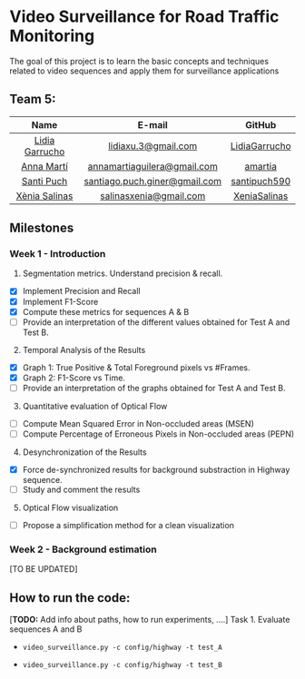 # Video Surveillance for Road Traffic Monitoring

The goal of this project is to learn the basic concepts and techniques related to video sequences and apply them for surveillance applications

## Team 5:

| Name | E-mail | GitHub |
| :---: | :---: | :---: |
| [Lidia Garrucho](https://www.linkedin.com/in/lidia-garrucho-moras-77961a8a/) | lidiaxu.3@gmail.com | [LidiaGarrucho](https://github.com/LidiaGarrucho) |
| [Anna Martí](https://www.linkedin.com/in/annamartiaguilera/) | annamartiaguilera@gmail.com | [amartia](https://github.com/amartia) |
| [Santi Puch](https://www.linkedin.com/in/santipuch/) | santiago.puch.giner@gmail.com | [santipuch590](https://github.com/santipuch590) |
| [Xènia Salinas](https://www.linkedin.com/in/x%C3%A8nia-salinas-ventall%C3%B3-509081156/) | salinasxenia@gmail.com | [XeniaSalinas](https://github.com/XeniaSalinas) |

## Milestones 

### Week 1 - Introduction
1. Segmentation metrics. Understand precision & recall.
- [x] Implement Precision and Recall
- [x] Implement F1-Score
- [x] Compute these metrics for sequences A & B
- [ ] Provide an interpretation of the different values obtained for Test A and Test B.

2. Temporal Analysis of the Results
- [x] Graph 1: True Positive & Total Foreground pixels vs #Frames.
- [x] Graph 2: F1-Score vs Time.
- [ ] Provide an interpretation of the graphs obtained for Test A and Test B.

3. Quantitative evaluation of Optical Flow
- [ ] Compute Mean Squared Error in Non-occluded areas (MSEN)
- [ ] Compute Percentage of Erroneous Pixels in Non-occluded areas (PEPN)

4. Desynchronization of the Results
- [x] Force de-synchronized results for background substraction in Highway sequence.
- [ ] Study and comment the results

5. Optical Flow visualization
- [ ] Propose a simplification method for a clean visualization

### Week 2 - Background estimation
[TO BE UPDATED]


## How to run the code:

[**TODO:** Add info about paths, how to run experiments, ....]
Task 1. Evaluate sequences A and B
- `video_surveillance.py -c config/highway -t test_A`

- `video_surveillance.py -c config/highway -t test_B`

